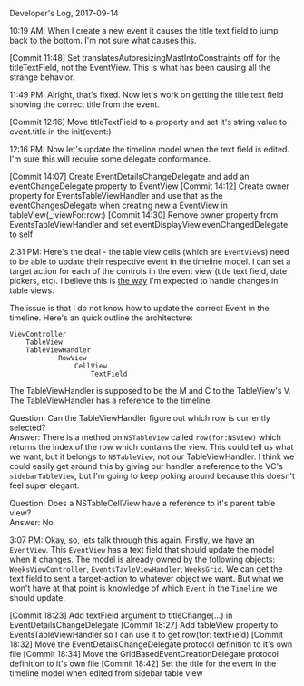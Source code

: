 Developer's Log, 2017-09-14

10:19 AM: When I create a new event it causes the title text field to jump back to the bottom. I'm not sure what causes this.

[Commit 11:48]    Set translatesAutoresizingMastIntoConstraints off for the titleTextField, not the EventView. This is what has been causing all the strange behavior.

11:49 PM: Alright, that's fixed. Now let's work on getting the title text field showing the correct title from the event.

[Commit 12:16]    Move titleTextField to a property and set it's string value to event.title in the init(event:)

12:16 PM: Now let's update the timeline model when the text field is edited. I'm sure this will require some delegate conformance.

[Commit 14:07]    Create EventDetailsChangeDelegate and add an eventChangeDelegate property to EventView
[Commit 14:12]    Create owner property for EventsTableViewHandler and use that as the eventChangesDelegate when creating new a EventView in tableView(_:viewFor:row:)
[Commit 14:30]    Remove owner property from EventsTableViewHandler and set eventDisplayView.evenChangedDelegate to self

2:31 PM: Here's the deal - the table view cells (which are `EventView`s) need to be able to update their respective event in the timeline model. I can set a target action for each of the controls in the event view (title text field, date pickers, etc). I believe this is [the way](https://developer.apple.com/library/content/documentation/Cocoa/Conceptual/TableView/PopulatingView-TablesProgrammatically/PopulatingView-TablesProgrammatically.html#//apple_ref/doc/uid/10000026i-CH14-SW7) I'm expected to handle changes in table views.

The issue is that I do not know how to update the correct Event in the timeline. Here's an quick outline the architecture:

```
ViewController
    TableView
    TableViewHandler
            RowView
                CellView
                    TextField
```

The TableViewHandler is supposed to be the M and C to the TableView's V. The TableViewHandler has a reference to the timeline.

Question: Can the TableViewHandler figure out which row is currently selected? <br>
Answer: There is a method on `NSTableView` called `row(for:NSView)` which returns the index of the row which contains the view. This could tell us what we want, but it belongs to `NSTableView`, not our TableViewHandler. I think we could easily get around this by giving our handler a reference to the VC's `sidebarTableView`, but I'm going to keep poking around because this doesn't feel super elegant.

Question: Does a NSTableCellView have a reference to it's parent table view? <br>
Answer: No.

3:07 PM: Okay, so, lets talk through this again. Firstly, we have an `EventView`. This `EventView` has a text field that should update the model when it changes. The model is already owned by the following objects: `WeeksViewController`, `EventsTavleViewHandler`, `WeeksGrid`. We can get the text field to sent a target-action to whatever object we want. But what we won't have at that point is knowledge of which `Event` in the `Timeline` we should update.

[Commit 18:23]    Add textField argument  to titleChange(...) in EventDetailsChangeDelegate
[Commit 18:27]    Add tableView property to EventsTableViewHandler so I can use it to get row(for: textField)
[Commit 18:32]    Move the EventDetailsChangeDelegate protocol definition to it's own file
[Commit 18:34]    Move the GridBasedEventCreationDelegate protocol definition to it's own file
[Commit 18:42]    Set the title for the event in the timeline model when edited from sidebar table view

